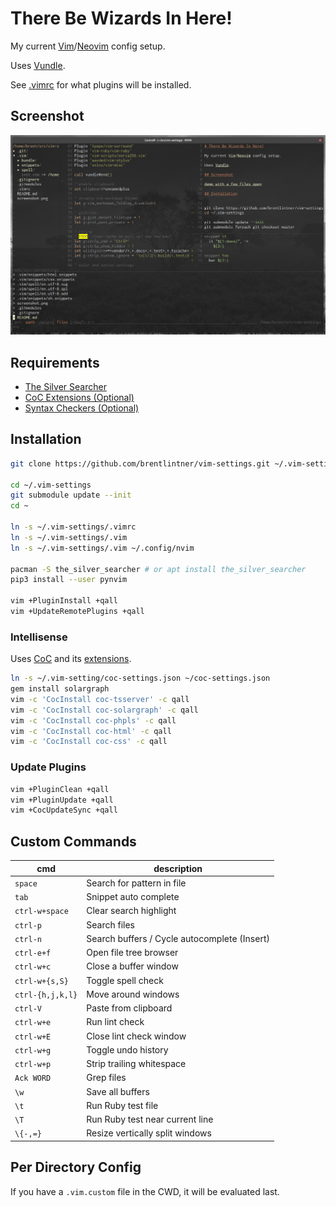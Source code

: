 # There Be Wizards In Here!

My current [Vim](https://www.vim.org/)/[Neovim](https://neovim.io/) config setup.

Uses [Vundle](https://github.com/VundleVim/Vundle.vim).

See [.vimrc](https://github.com/brentlintner/vim-settings/blob/master/.vimrc#L10) for what plugins will be installed.

## Screenshot

![demo with a few files open](https://raw.githubusercontent.com/brentlintner/vim-settings/master/screenshot.png)

## Requirements

* [The Silver Searcher](https://github.com/ggreer/the_silver_searcher)
* [CoC Extensions (Optional)](https://github.com/neoclide/coc.nvim/wiki/Using-coc-extensions#implemented-coc-extensions)
* [Syntax Checkers (Optional)](https://github.com/scrooloose/syntastic/wiki/Syntax-Checkers)

## Installation
```sh
git clone https://github.com/brentlintner/vim-settings.git ~/.vim-settings

cd ~/.vim-settings
git submodule update --init
cd ~

ln -s ~/.vim-settings/.vimrc
ln -s ~/.vim-settings/.vim
ln -s ~/.vim-settings/.vim ~/.config/nvim

pacman -S the_silver_searcher # or apt install the_silver_searcher
pip3 install --user pynvim

vim +PluginInstall +qall
vim +UpdateRemotePlugins +qall
```

### Intellisense

Uses [CoC](https://github.com/neoclide/coc.nvim) and its [extensions](https://github.com/neoclide/coc.nvim/network/dependents).
```sh
ln -s ~/.vim-setting/coc-settings.json ~/coc-settings.json
gem install solargraph
vim -c 'CocInstall coc-tsserver' -c qall
vim -c 'CocInstall coc-solargraph' -c qall
vim -c 'CocInstall coc-phpls' -c qall
vim -c 'CocInstall coc-html' -c qall
vim -c 'CocInstall coc-css' -c qall
```
### Update Plugins
```sh
vim +PluginClean +qall
vim +PluginUpdate +qall
vim +CocUpdateSync +qall
```
## Custom Commands

| cmd              | description                     |
| ---              | ---                             |
| `space`          | Search for pattern in file      |
| `tab`            | Snippet auto complete           |
| `ctrl-w+space`   | Clear search highlight          |
| `ctrl-p`         | Search files              |
| `ctrl-n`         | Search buffers / Cycle autocomplete (Insert)  |
| `ctrl-e+f`       | Open file tree browser          |
| `ctrl-w+c`       | Close a buffer window           |
| `ctrl-w+{s,S}`   | Toggle spell check              |
| `ctrl-{h,j,k,l}` | Move around windows             |
| `ctrl-V`         | Paste from clipboard            |
| `ctrl-w+e`       | Run lint check                  |
| `ctrl-w+E`       | Close lint check window         |
| `ctrl-w+g`       | Toggle undo history             |
| `ctrl-w+p`       | Strip trailing whitespace       |
| `Ack WORD`       | Grep files                      |
| `\w`             | Save all buffers                |
| `\t`             | Run Ruby test file              |
| `\T`             | Run Ruby test near current line |
| `\{-,=}`         | Resize vertically split windows |

## Per Directory Config

If you have a `.vim.custom` file in the CWD, it will be evaluated last.
